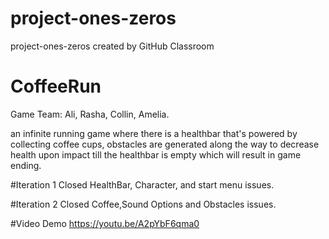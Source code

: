 # project-ones-zeros
project-ones-zeros created by GitHub Classroom

# CoffeeRun
Game Team: Ali, Rasha, Collin, Amelia.

an infinite running game where there is a healthbar that's powered by collecting coffee cups, obstacles are generated along the way 
to decrease health upon impact till the healthbar is empty which will result in game ending.

#Iteration 1
Closed HealthBar, Character, and start menu issues.

#Iteration 2
Closed Coffee,Sound Options and Obstacles issues.


#Video Demo
https://youtu.be/A2pYbF6qma0
